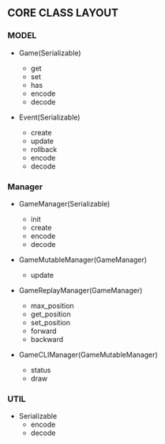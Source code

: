 ## CORE CLASS LAYOUT

### MODEL
- Game(Serializable)
    + get
    + set
    + has
    + encode
    + decode


- Event(Serializable)
    + create
    + update
    + rollback
    + encode
    + decode


### Manager
- GameManager(Serializable)
    + init
    + create
    + encode
    + decode


- GameMutableManager(GameManager)
    + update


- GameReplayManager(GameManager)
    + max_position
    + get_position
    + set_position
    + forward
    + backward


- GameCLIManager(GameMutableManager)
    + status
    + draw


### UTIL
- Serializable
    + encode
    + decode

